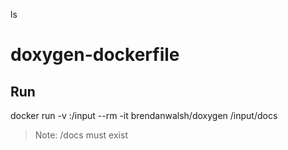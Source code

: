 ls
# doxygen-dockerfile

## Run
docker run -v <path>:/input --rm -it brendanwalsh/doxygen /input/docs

> Note: <path>/docs must exist